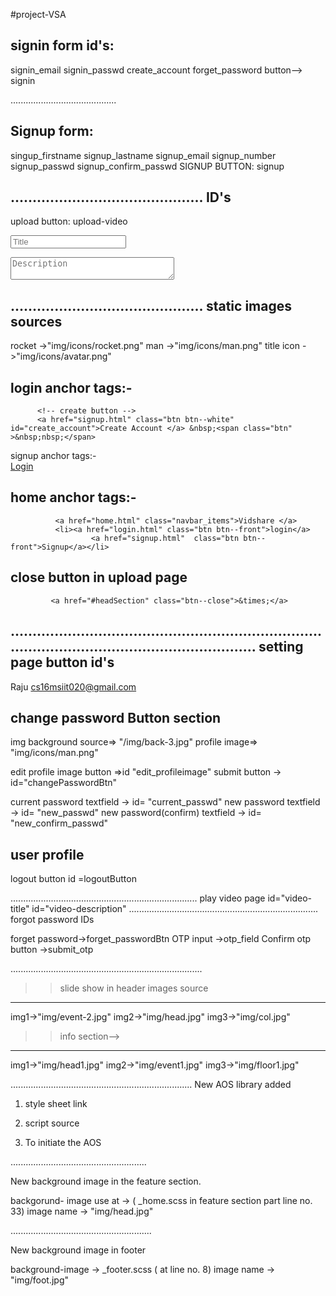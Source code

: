 #project-VSA

signin form id's:
------------------
 signin_email
 signin_passwd
 create_account
 forget_password
 button--> signin


..........................................

 Signup form:
------------------
 singup_firstname
 signup_lastname
 signup_email
 signup_number
 signup_passwd
 signup_confirm_passwd
 SIGNUP BUTTON: signup

............................................
 ID's
------------------
 upload button: upload-video
  <!-- for title -->
<input type="text" class="form__input--upload form__input--upload--1" id="upload-title"
                    placeholder="Title">
                <!-- for description -->
<textarea rows="2" cols="30" class="form__input--upload form__input--upload--1" id="upload-description"
                    placeholder="Description"></textarea>
............................................
 static images sources
------------------

rocket ->"img/icons/rocket.png"
man ->"img/icons/man.png"
title icon ->"img/icons/avatar.png"

login anchor tags:-
------------------
          <!-- create button -->
          <a href="signup.html" class="btn btn--white" id="create_account">Create Account </a> &nbsp;<span class="btn" >&nbsp;nbsp;</span>


signup anchor tags:-      
<a href="login.html" class="btn btn--white"  id="signin">Login</a>
<!-- for now the signup is created using float next update will be done by using grid property -->

home anchor tags:-
------------------
              <a href="home.html" class="navbar_items">Vidshare </a> 
              <li><a href="login.html" class="btn btn--front">login</a>
                      <a href="signup.html"  class="btn btn--front">Signup</a></li>

close button in upload page
-------------------              
             <a href="#headSection" class="btn--close">&times;</a>

...............................................................................................................................
setting page button id's
----------------------
<span class="accountHolderName">Raju</span>
<span class="accountHolderId">cs16msiit020@gmail.com</span>

change password Button section
---------------------------------
img background source=> "/img/back-3.jpg"
profile image=>  "img/icons/man.png"
   
edit profile image button =>id "edit_profileimage"
submit button -> id="changePasswordBtn"

current password  textfield ->     id=  "current_passwd"
new password  textfield ->    id=   "new_passwd"
new password(confirm)  textfield ->    id=  "new_confirm_passwd"



user profile
------------------
logout button id =logoutButton

..........................................................................
 play video page
  id="video-title"
  id="video-description"
...........................................................................
forgot password IDs
 
forget password->forget_passwordBtn
OTP input ->otp_field
Confirm otp button ->submit_otp

............................................................................
>>slide show in header images source
------------------
img1->"img/event-2.jpg"
img2->"img/head.jpg"
img3->"img/col.jpg"

>>info section-->
------------------
img1->"img/head1.jpg" 
img2->"img/event1.jpg"
img3->"img/floor1.jpg"


........................................................................
New AOS library added

1) style sheet link
 <link href="https://unpkg.com/aos@2.3.1/dist/aos.css" rel="stylesheet">
 
 
2) script source 
  <script src="https://unpkg.com/aos@2.3.1/dist/aos.js"></script>
  
3) To initiate the AOS
 <script>
    AOS.init();
</script>

......................................................
 
 New background image in the feature section.
 
 backgorund- image use at  ->  ( _home.scss in feature section part line no. 33)
 image name ->  "img/head.jpg"
 
 ........................................................

 New background image in footer

 background-image -> _footer.scss ( at line no. 8)
 image name -> "img/foot.jpg"
 


